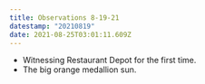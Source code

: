 ```yaml
---
title: Observations 8-19-21
datestamp: "20210819"
date: 2021-08-25T03:01:11.609Z
---
```

- Witnessing Restaurant Depot for the first time.
- The big orange medallion sun.